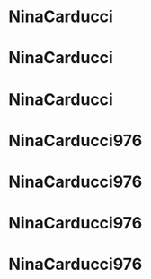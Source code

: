 # NinaCarducci
# NinaCarducci
# NinaCarducci
# NinaCarducci976
# NinaCarducci976
# NinaCarducci976
# NinaCarducci976
